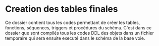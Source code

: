 # Creation des tables finales

Ce dossier contient tous les codes permettant de créer les tables, fonctions, séquences, triggers et procédures du schéma.
C'est dans ce dossier que sont compilés tous les codes DDL des objets dans un fichier temporaire qui sera ensuite executé dans le schéma de la base voie.
